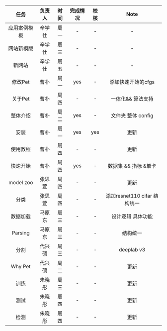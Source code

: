 | 任务   | 负责人 | 时间 | 完成情况 |  校核 |  Note |
| :-----:| :----: | :----: | :-----:| :---: |:---:|
| 应用案例模板 | 辛学仕 | 周一 | - | - | - |
| 网站新模版 | 辛学仕 | 周三 | - |-|-|
| 新网站 | 辛学仕 | 周五 | - |-|-|
| 修改Pet | 曹朴 | 周一 | yes |-| 添加快速开始的cfgs|
| 关于Pet | 曹朴 | 周四 | - |-| 一体化&& 算法支持|
| 整体介绍 | 曹朴 | 周二 | yes |-|文件夹 整体 config|
| 安装 | 曹朴 | 周一 | yes | yes|  更新|
| 使用教程 | 曹朴 | 周四 | - | -|  更新|
| 快速开始 | 曹朴 | 周四 | yes |-| 数据集 && 指标 &单卡|
| model zoo | 张思萱 | 周四 | - |-| 更新|
| 分类 | 张思萱 | 周四 | - |-| 添加resnet110 cifar 结构统一|
| 数据加载 | 马原东 | 周三 | - |-|设计逻辑 具体功能|
| Parsing | 马原东 | 周三 | - |-|结构统一|
| 分割 | 代兴硕 | 周三 | - |-|deeplab v3|
| Why Pet | 代兴硕 | 周二 | - |-| 更新|
| 训练 | 朱晓彤 | 周三 | - |-|更新|
| 测试 | 朱晓彤 | 周四 | - |-|更新|
| 检测 | 朱晓彤 | 周四 | - |-|更新|



